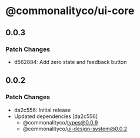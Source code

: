 # @commonalityco/ui-core

## 0.0.3

### Patch Changes

- d562884: Add zero state and feedback button

## 0.0.2

### Patch Changes

- da2c556: Initial release
- Updated dependencies [da2c556]
  - @commonalityco/types@0.0.9
  - @commonalityco/ui-design-system@0.0.2

